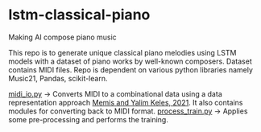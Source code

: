 # lstm-classical-piano
Making AI compose piano music

This repo is to generate unique classical piano melodies using LSTM models with a dataset of piano works by well-known composers.
Dataset contains MIDI files.
Repo is dependent on various python libraries namely Music21, Pandas, scikit-learn.

 [midi_io.py](lstm-classical-piano/midi_io.py)        -> Converts MIDI to a combinational data using a data representation approach [Memis and Yalim Keles, 2021](https://doi.org/10.1109/SIU53274.2021.9477952). It also contains modules for converting back to MIDI format.
 [process_train.py](lstm-classical-piano/process_train.py)  -> Applies some pre-processing and performs the training. 
